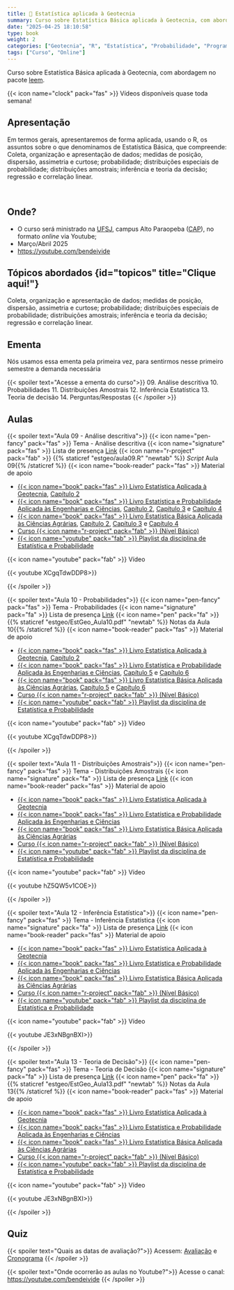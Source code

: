 ```yaml
---
title: 📐 Estatística aplicada à Geotecnia
summary: Curso sobre Estatística Básica aplicada à Geotecnia, com abordagem no pacote [leem](/project/leem/index.html).
date: "2025-04-25 18:10:58"
type: book
weight: 2
categories: ["Geotecnia", "R", "Estatística", "Probabilidade", "Programação"]
tags: ["Curso", "Online"]
---
```


Curso sobre Estatística Básica aplicada à Geotecnia, com abordagem no pacote [leem](/project/leem/index.html).

<!--more-->

{{< icon name="clock" pack="fas" >}} Vídeos disponíveis quase toda semana!

## Apresentação

Em termos gerais, apresentaremos de forma aplicada, usando o R, os assuntos sobre o que denominamos de Estatística Básica, que compreende: Coleta, organização e apresentação de dados; medidas de posição, dispersão, assimetria e curtose; probabilidade; distribuições especiais de probabilidade; distribuições amostrais; inferência e teoria da decisão; regressão e correlação linear.

</br>

<!-- {{< icon name="microphone-alt" pack="fas" >}} Podcast -->

<!-- Em desenvolvimento... -->

## Onde?

- <i class="fas fa-route"></i> O curso será ministrado na [UFSJ](http://ufsj.edu.br/), campus Alto
    Paraopeba ([CAP](http://ufsj.edu.br/cap/)), no formato *online* via Youtube;
- <i class="fas fa-calendar-day"></i> Março/Abril 2025
- <i class="fab fa-youtube"></i> <https://youtube.com/bendeivide>

## <i class="fas fa-map"></i>  Tópicos abordados {id="topicos" title="Clique aqui!"}

Coleta, organização e apresentação de dados; medidas de posição, dispersão, assimetria e curtose; probabilidade; distribuições especiais de probabilidade; distribuições amostrais; inferência e teoria da decisão; regressão e correlação linear.


## Ementa

Nós usamos essa ementa pela primeira vez, para sentirmos nesse primeiro semestre a demanda necessária

{{< spoiler text="Acesse a ementa do curso">}}
09. Análise descritiva
10. Probabilidades
11. Distribuições Amostrais
12. Inferência Estatística
13. Teoria de decisão
14. Perguntas/Respostas
{{< /spoiler >}}


## Aulas

{{< spoiler text="Aula 09 - Análise descritiva">}}
{{< icon name="pen-fancy" pack="fas" >}} Tema - Análise descritiva
{{< icon name="signature" pack="fas" >}} Lista de presença [Link](https://forms.gle/SaN4dHiXZhMM4TSd7)
{{< icon name="r-project" pack="fab" >}} {{% staticref "estgeo/aula09.R" "newtab" %}} *Script* Aula 09{{% /staticref %}}
{{< icon name="book-reader" pack="fas" >}} Material de apoio
   - [{{< icon name="book" pack="fas" >}} Livro Estatística Aplicada à Geotecnia](https://bendeivide.github.io/book-estgeo/), [Capítulo 2](https://bendeivide.github.io/book-estgeo/cap02.html)
   - [{{< icon name="book" pack="fas" >}} Livro Estatística e Probabilidade Aplicada às Engenharias e Ciências](https://bendeivide.github.io/book-epaec/), [Capítulo 2](https://bendeivide.github.io/book-epaec/cap02.html), [Capítulo 3](https://bendeivide.github.io/book-epaec/cap03.html) e [Capítulo 4](https://bendeivide.github.io/book-epaec/cap04.html)
   - [{{< icon name="book" pack="fas" >}} Livro Estatística Básica Aplicada às Ciências Agrárias](https://bendeivide.github.io/book-epaec/), [Capítulo 2](https://bendeivide.github.io/book-estbasica/cap02.html), [Capítulo 3](https://bendeivide.github.io/book-estbasica/cap03.html) e [Capítulo 4](https://bendeivide.github.io/book-estbasica/cap04.html)
   - [<i class="fas fa-chalkboard-teacher"></i>  Curso {{< icon name="r-project" pack="fab" >}} (Nível Básico)](https://bendeivide.github.io/courses/cursor/nbasico/)
   - [{{< icon name="youtube" pack="fab" >}} Playlist da disciplina de Estatística e Probabilidade](https://www.youtube.com/watch?v=HSwb29EvCv8&list=PL-20Z1XFWKR2GatfNSFOwfRvPreZ-nW0D)

{{< icon name="youtube" pack="fab" >}} Vídeo

{{< youtube  XCgqTdwDDP8>}}
<br/>

{{< /spoiler >}}

{{< spoiler text="Aula 10 - Probabilidades">}}
{{< icon name="pen-fancy" pack="fas" >}} Tema - Probabilidades
{{< icon name="signature" pack="fa" >}} Lista de presença [Link](https://forms.gle/Uu6cHU7jdSw4n5Cp8)
{{< icon name="pen" pack="fa" >}} {{% staticref "estgeo/EstGeo_Aula10.pdf" "newtab" %}} Notas da Aula 10{{% /staticref %}}
{{< icon name="book-reader" pack="fas" >}} Material de apoio
   - [{{< icon name="book" pack="fas" >}} Livro Estatística Aplicada à Geotecnia](https://bendeivide.github.io/book-estgeo/), [Capítulo 2](https://bendeivide.github.io/book-estgeo/cap02.html)
   - [{{< icon name="book" pack="fas" >}} Livro Estatística e Probabilidade Aplicada às Engenharias e Ciências](https://bendeivide.github.io/book-epaec/), [Capítulo 5](https://bendeivide.github.io/book-epaec/cap05.html) e [Capítulo 6](https://bendeivide.github.io/book-epaec/cap06.html) 
   - [{{< icon name="book" pack="fas" >}} Livro Estatística Básica Aplicada às Ciências Agrárias](https://bendeivide.github.io/book-epaec/), [Capítulo 5](https://bendeivide.github.io/book-estbasica/cap05.html) e  [Capítulo 6](https://bendeivide.github.io/book-estbasica/cap06.html) 
   - [<i class="fas fa-chalkboard-teacher"></i>  Curso {{< icon name="r-project" pack="fab" >}} (Nível Básico)](https://bendeivide.github.io/courses/cursor/nbasico/)
   - [{{< icon name="youtube" pack="fab" >}} Playlist da disciplina de Estatística e Probabilidade](https://www.youtube.com/watch?v=HSwb29EvCv8&list=PL-20Z1XFWKR2GatfNSFOwfRvPreZ-nW0D)

{{< icon name="youtube" pack="fab" >}} Vídeo

{{< youtube  XCgqTdwDDP8>}}
<br/>

{{< /spoiler >}}

{{< spoiler text="Aula 11 - Distribuições Amostrais">}}
{{< icon name="pen-fancy" pack="fas" >}} Tema - Distribuições Amostrais
{{< icon name="signature" pack="fa" >}} Lista de presença [Link](https://forms.gle/ZHhefkRu8F5Jcs9c9)
{{< icon name="book-reader" pack="fas" >}} Material de apoio
   - [{{< icon name="book" pack="fas" >}} Livro Estatística Aplicada à Geotecnia](https://bendeivide.github.io/book-estgeo/) 
   - [{{< icon name="book" pack="fas" >}} Livro Estatística e Probabilidade Aplicada às Engenharias e Ciências](https://bendeivide.github.io/book-epaec/) 
   - [{{< icon name="book" pack="fas" >}} Livro Estatística Básica Aplicada às Ciências Agrárias](https://bendeivide.github.io/book-epaec/)
   - [<i class="fas fa-chalkboard-teacher"></i>  Curso {{< icon name="r-project" pack="fab" >}} (Nível Básico)](https://bendeivide.github.io/courses/cursor/nbasico/)
   - [{{< icon name="youtube" pack="fab" >}} Playlist da disciplina de Estatística e Probabilidade](https://www.youtube.com/watch?v=HSwb29EvCv8&list=PL-20Z1XFWKR2GatfNSFOwfRvPreZ-nW0D)

{{< icon name="youtube" pack="fab" >}} Vídeo

{{< youtube  hZ5QW5v1COE>}}
<br/>

{{< /spoiler >}}


{{< spoiler text="Aula 12 - Inferência Estatística">}}
{{< icon name="pen-fancy" pack="fas" >}} Tema - Inferência Estatística
{{< icon name="signature" pack="fa" >}} Lista de presença [Link](https://forms.gle/TLupNu45KCxZEEkn7)
{{< icon name="book-reader" pack="fas" >}} Material de apoio
   - [{{< icon name="book" pack="fas" >}} Livro Estatística Aplicada à Geotecnia](https://bendeivide.github.io/book-estgeo/) 
   - [{{< icon name="book" pack="fas" >}} Livro Estatística e Probabilidade Aplicada às Engenharias e Ciências](https://bendeivide.github.io/book-epaec/) 
   - [{{< icon name="book" pack="fas" >}} Livro Estatística Básica Aplicada às Ciências Agrárias](https://bendeivide.github.io/book-epaec/)
   - [<i class="fas fa-chalkboard-teacher"></i>  Curso {{< icon name="r-project" pack="fab" >}} (Nível Básico)](https://bendeivide.github.io/courses/cursor/nbasico/)
   - [{{< icon name="youtube" pack="fab" >}} Playlist da disciplina de Estatística e Probabilidade](https://www.youtube.com/watch?v=HSwb29EvCv8&list=PL-20Z1XFWKR2GatfNSFOwfRvPreZ-nW0D)

{{< icon name="youtube" pack="fab" >}} Vídeo

{{< youtube  JE3xNBgnBXI>}}
<br/>

{{< /spoiler >}}

{{< spoiler text="Aula 13 - Teoria de Decisão">}}
{{< icon name="pen-fancy" pack="fas" >}} Tema - Teoria de Decisão
{{< icon name="signature" pack="fa" >}} Lista de presença [Link](https://forms.gle/TLupNu45KCxZEEkn7)
{{< icon name="pen" pack="fa" >}} {{% staticref "estgeo/EstGeo_Aula13.pdf" "newtab" %}} Notas da Aula 13{{% /staticref %}}
{{< icon name="book-reader" pack="fas" >}} Material de apoio
   - [{{< icon name="book" pack="fas" >}} Livro Estatística Aplicada à Geotecnia](https://bendeivide.github.io/book-estgeo/) 
   - [{{< icon name="book" pack="fas" >}} Livro Estatística e Probabilidade Aplicada às Engenharias e Ciências](https://bendeivide.github.io/book-epaec/) 
   - [{{< icon name="book" pack="fas" >}} Livro Estatística Básica Aplicada às Ciências Agrárias](https://bendeivide.github.io/book-epaec/)
   - [<i class="fas fa-chalkboard-teacher"></i>  Curso {{< icon name="r-project" pack="fab" >}} (Nível Básico)](https://bendeivide.github.io/courses/cursor/nbasico/)
   - [{{< icon name="youtube" pack="fab" >}} Playlist da disciplina de Estatística e Probabilidade](https://www.youtube.com/watch?v=HSwb29EvCv8&list=PL-20Z1XFWKR2GatfNSFOwfRvPreZ-nW0D)

{{< icon name="youtube" pack="fab" >}} Vídeo

{{< youtube  JE3xNBgnBXI>}}
<br/>

{{< /spoiler >}}


## Quiz

{{< spoiler text="Quais as datas de avaliação?">}}
Acessem: [Avaliação](#avaliacao) e [Cronograma](#cronograma)
{{< /spoiler >}}

{{< spoiler text="Onde ocorrerão as aulas no Youtube?">}}
Acesse o canal: <https://youtube.com/bendeivide>
{{< /spoiler >}}
